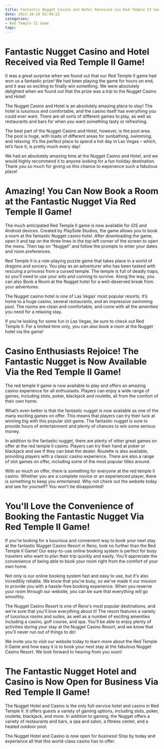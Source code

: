 ```yaml
---
title: Fantastic Nugget Casino and Hotel Received via Red Temple II Game!
date: 2022-10-28 02:49:22
categories:
- Red Temple II Game
tags:
---
```



#  Fantastic Nugget Casino and Hotel Received via Red Temple II Game!

It was a great surprise when we found out that our Red Temple II game had won us a fantastic prize! We had been playing the game for hours on end, and it was so exciting to finally win something. We were absolutely delighted when we found out that the prize was a trip to the Nugget Casino and Hotel!

The Nugget Casino and Hotel is an absolutely amazing place to stay! The hotel is luxurious and comfortable, and the casino itself has everything you could ever want. There are all sorts of different games to play, as well as restaurants and bars for when you want something tasty or refreshing.

The best part of the Nugget Casino and Hotel, however, is the pool area. The pool is huge, with loads of different areas for sunbathing, swimming, and relaxing. It’s the perfect place to spend a hot day in Las Vegas – which, let’s face it, is pretty much every day!

We had an absolutely amazing time at the Nugget Casino and Hotel, and we would highly recommend it to anyone looking for a fun holiday destination. Thank you so much for giving us this chance to experience such a fabulous place!

#  Amazing! You Can Now Book a Room at the Fantastic Nugget Via Red Temple II Game!

The much anticipated Red Temple II game is now available for iOS and Android devices. Created by PlaySide Studios, the game allows you to book a room at the fantastic Nugget casino hotel. After downloading the game, open it and tap on the three lines in the top left corner of the screen to open the menu. Then tap on “Nugget” and follow the prompts to enter your dates and room preferences.

Red Temple II is a role-playing puzzle game that takes place in a world of dragons and sorcery. You play as an adventurer who has been tasked with rescuing a princess from a cursed temple. The temple is full of deadly traps, so you’ll need to use your wits and cunning to survive. Along the way, you can also Book a Room at the Nugget hotel for a well-deserved break from your adventures.

The Nugget casino hotel is one of Las Vegas’ most popular resorts. It’s home to a huge casino, several restaurants, and an impressive swimming pool. The rooms are clean and comfortable, and come with all the amenities you need for a relaxing stay.

If you’re looking for some fun in Las Vegas, be sure to check out Red Temple II. For a limited time only, you can also book a room at the Nugget hotel via the game!

#  Casino Enthusiasts Rejoice! The Fantastic Nugget is Now Available Via the Red Temple II Game!

The red temple II game is now available to play and offers an amazing casino experience for all enthusiasts. Players can enjoy a wide range of games, including slots, poker, blackjack and roulette, all from the comfort of their own home.

What’s even better is that the fantastic nugget is now available as one of the many exciting games on offer. This means that players can try their luck at winning big with this popular slot game. The fantastic nugget is sure to provide hours of entertainment and plenty of chances to win some serious money.

In addition to the fantastic nugget, there are plenty of other great games on offer at the red temple II casino. Players can try their hand at poker or blackjack and see if they can beat the dealer. Roulette is also available, providing players with a classic casino experience. There are also a range of slot games on offer, including some of the most popular titles around.

With so much on offer, there is something for everyone at the red temple II casino. Whether you are a complete novice or an experienced player, there is something to keep you entertained. Why not check out the website today and see for yourself? You won’t be disappointed!

#  You'll Love the Convenience of Booking the Fantastic Nugget Via Red Temple II Game!

If you're looking for a luxurious and convenient way to book your next stay at the fantastic Nugget Casino Resort in Reno, look no further than the Red Temple II Game! Our easy-to-use online booking system is perfect for busy travelers who want to plan their trip quickly and easily. You'll appreciate the convenience of being able to book your room right from the comfort of your own home.

Not only is our online booking system fast and easy to use, but it's also incredibly reliable. We know that you're busy, so we've made it our mission to provide you with a hassle-free booking experience. When you reserve your room through our website, you can be sure that everything will go smoothly.

The Nugget Casino Resort is one of Reno's most popular destinations, and we're sure that you'll love everything about it! The resort features a variety of luxurious rooms and suites, as well as a number of exciting amenities including a casino, golf course, and spa. You'll be able to enjoy plenty of activities during your stay at the Nugget Casino Resort, and we know that you'll never run out of things to do!

We invite you to visit our website today to learn more about the Red Temple II Game and how easy it is to book your next stay at the fabulous Nugget Casino Resort. We look forward to hearing from you soon!

#  The Fantastic Nugget Hotel and Casino is Now Open for Business Via Red Temple II Game!

The Nugget Hotel and Casino is the only full-service hotel and casino in Red Temple II. It offers guests a variety of gaming options, including slots, poker, roulette, blackjack, and more. In addition to gaming, the Nugget offers a variety of restaurants and bars, a spa and salon, a fitness center, and a heated outdoor pool.

The Nugget Hotel and Casino is now open for business! Stop by today and experience all that this world-class casino has to offer.